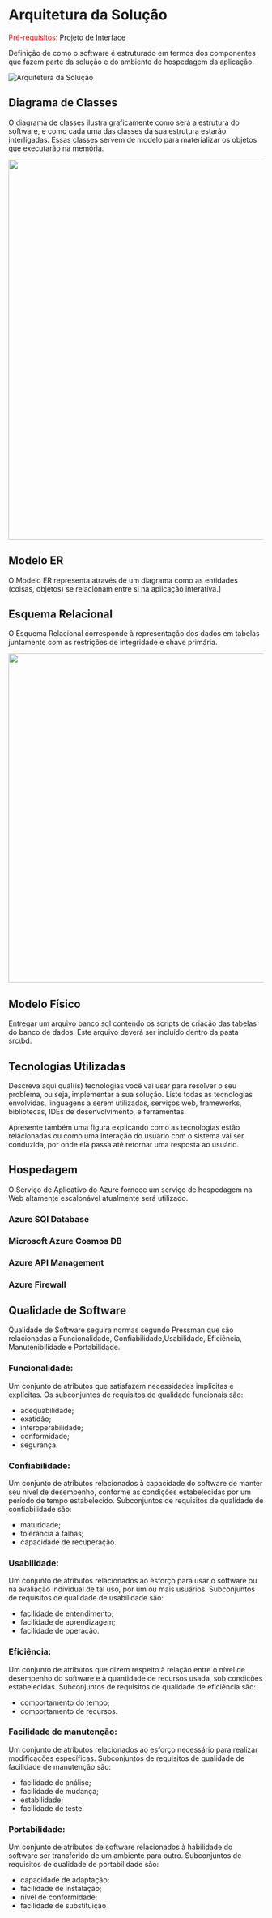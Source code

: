 # Arquitetura da Solução

<span style="color:red">Pré-requisitos: <a href="3-Projeto de Interface.md"> Projeto de Interface</a></span>

Definição de como o software é estruturado em termos dos componentes que fazem parte da solução e do ambiente de hospedagem da aplicação.

![Arquitetura da Solução](img/arquitetura-de-solucao.png)

## Diagrama de Classes

O diagrama de classes ilustra graficamente como será a estrutura do software, e como cada uma das classes da sua estrutura estarão interligadas. Essas classes servem de modelo para materializar os objetos que executarão na memória.

<img src="https://github.com/ICEI-PUC-Minas-PMV-ADS/pmv-ads-2023-1-e4-proj-apdist-t4-controle_almoxarifado/blob/main/docs/img/Diagrama%20em%20branco.png" width=800 height=750 />

## Modelo ER

O Modelo ER representa através de um diagrama como as entidades (coisas, objetos) se relacionam entre si na aplicação interativa.]
<img scr="https://github.com/ICEI-PUC-Minas-PMV-ADS/pmv-ads-2023-1-e4-proj-apdist-t4-controle_almoxarifado/commit/502724ad212db8c0ad4f63665fa3099520f48510.png">

## Esquema Relacional

O Esquema Relacional corresponde à representação dos dados em tabelas juntamente com as restrições de integridade e chave primária.
 
 <img src="https://github.com/ICEI-PUC-Minas-PMV-ADS/pmv-ads-2023-1-e4-proj-apdist-t4-controle_almoxarifado/blob/main/docs/img/Diagrama%20em%20branco%20(1).png" width=700 height=650/>

## Modelo Físico

Entregar um arquivo banco.sql contendo os scripts de criação das tabelas do banco de dados. Este arquivo deverá ser incluído dentro da pasta src\bd.

## Tecnologias Utilizadas

Descreva aqui qual(is) tecnologias você vai usar para resolver o seu problema, ou seja, implementar a sua solução. Liste todas as tecnologias envolvidas, linguagens a serem utilizadas, serviços web, frameworks, bibliotecas, IDEs de desenvolvimento, e ferramentas.

Apresente também uma figura explicando como as tecnologias estão relacionadas ou como uma interação do usuário com o sistema vai ser conduzida, por onde ela passa até retornar uma resposta ao usuário.

## Hospedagem

O Serviço de Aplicativo do Azure fornece um serviço de hospedagem na Web altamente escalonável atualmente será utilizado.
### Azure SQl Database
### Microsoft Azure Cosmos DB
### Azure API Management
### Azure Firewall


## Qualidade de Software
Qualidade de Software seguira normas segundo Pressman que são relacionadas a
Funcionalidade, Confiabilidade,Usabilidade, Eficiência, Manutenibilidade e Portabilidade.

### Funcionalidade:
Um conjunto de atributos que satisfazem necessidades implícitas e explícitas.
Os subconjuntos de requisitos de qualidade funcionais são:
- adequabilidade;
- exatidão;
- interoperabilidade;
- conformidade;
- segurança.


### Confiabilidade:
Um conjunto de atributos relacionados à capacidade do
software de manter seu nível de desempenho, conforme as condições estabelecidas
por um período de tempo estabelecido.
Subconjuntos de requisitos de qualidade de confiabilidade são:
- maturidade;
- tolerância a falhas;
- capacidade de recuperação.


### Usabilidade:
Um conjunto de atributos relacionados ao esforço para usar o
software ou na avaliação individual de tal uso, por um ou mais usuários.
Subconjuntos de requisitos de qualidade de usabilidade são:
- facilidade de entendimento;
- facilidade de aprendizagem;
- facilidade de operação.


### Eficiência:
Um conjunto de atributos que dizem respeito à relação entre o
nível de desempenho do software e à quantidade de recursos usada, sob condições
estabelecidas.
Subconjuntos de requisitos de qualidade de eficiência são:
- comportamento do tempo;
- comportamento de recursos.

### Facilidade de manutenção:
Um conjunto de atributos relacionados ao
esforço necessário para realizar modificações específicas.
Subconjuntos de requisitos de qualidade de facilidade de manutenção são:
- facilidade de análise;
- facilidade de mudança;
- estabilidade;
- facilidade de teste.

### Portabilidade:
Um conjunto de atributos de software relacionados à
habilidade do software ser transferido de um ambiente para outro.
Subconjuntos de requisitos de qualidade de portabilidade são:
- capacidade de adaptação;
- facilidade de instalação;
- nível de conformidade;
- facilidade de substituição
